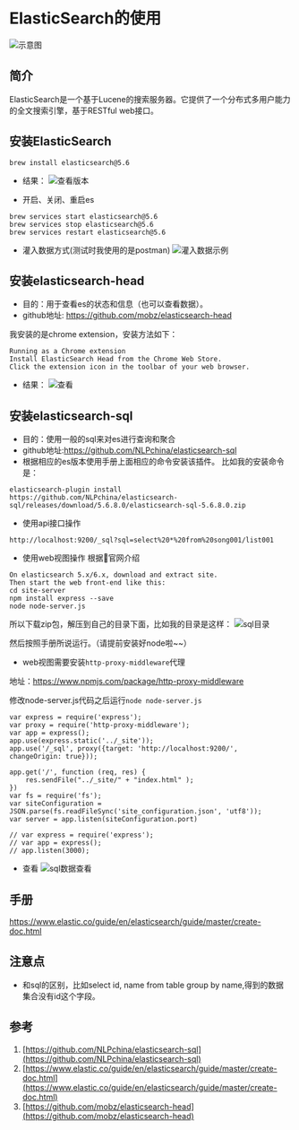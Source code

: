 # ElasticSearch的使用
![示意图](http://upload.ouliu.net/i/20180322170506wcput.jpeg)

## 简介
ElasticSearch是一个基于Lucene的搜索服务器。它提供了一个分布式多用户能力的全文搜索引擎，基于RESTful web接口。

## 安装ElasticSearch
```
brew install elasticsearch@5.6
```
* 结果：
![查看版本](http://upload.ouliu.net/i/20180322172851v0vek.jpeg)

* 开启、关闭、重启es
```
brew services start elasticsearch@5.6
brew services stop elasticsearch@5.6
brew services restart elasticsearch@5.6
```
* 灌入数据方式(测试时我使用的是postman)
![灌入数据示例](http://upload.ouliu.net/i/201803221803076lmb1.png)

## 安装elasticsearch-head
* 目的：用于查看es的状态和信息（也可以查看数据）。
* github地址: https://github.com/mobz/elasticsearch-head

我安装的是chrome extension，安装方法如下：
```
Running as a Chrome extension
Install ElasticSearch Head from the Chrome Web Store.
Click the extension icon in the toolbar of your web browser.
```
* 结果：
![查看](http://upload.ouliu.net/i/20180322173110qmjkg.jpeg)

## 安装elasticsearch-sql
* 目的：使用一般的sql来对es进行查询和聚合
* github地址:https://github.com/NLPchina/elasticsearch-sql
* 根据相应的es版本使用手册上面相应的命令安装该插件。
比如我的安装命令是：
```
elasticsearch-plugin install https://github.com/NLPchina/elasticsearch-sql/releases/download/5.6.8.0/elasticsearch-sql-5.6.8.0.zip
```

* 使用api接口操作  
```
http://localhost:9200/_sql?sql=select%20*%20from%20song001/list001
```
* 使用web视图操作
根据官网介绍

```
On elasticsearch 5.x/6.x, download and extract site.
Then start the web front-end like this:
cd site-server
npm install express --save
node node-server.js 
```
所以下载zip包，解压到自己的目录下面，比如我的目录是这样：
![sql目录](http://upload.ouliu.net/i/2018032217472808wow.png)

然后按照手册所说运行。（请提前安装好node啦~~）

* web视图需要安装`http-proxy-middleware`代理

地址：https://www.npmjs.com/package/http-proxy-middleware

修改node-server.js代码之后运行`node node-server.js`
```
var express = require('express');
var proxy = require('http-proxy-middleware');
var app = express();
app.use(express.static('../_site'));
app.use('/_sql', proxy({target: 'http://localhost:9200/', changeOrigin: true}));

app.get('/', function (req, res) {
    res.sendFile("../_site/" + "index.html" );
})
var fs = require('fs');
var siteConfiguration = JSON.parse(fs.readFileSync('site_configuration.json', 'utf8'));
var server = app.listen(siteConfiguration.port)

// var express = require('express');
// var app = express();
// app.listen(3000);
```

* 查看
![sql数据查看](http://upload.ouliu.net/i/20180322180709pwhqo.jpeg)

## 手册
https://www.elastic.co/guide/en/elasticsearch/guide/master/create-doc.html

## 注意点
* 和sql的区别，比如select id, name from table group by name,得到的数据集合没有id这个字段。

## 参考
1. [https://github.com/NLPchina/elasticsearch-sql](https://github.com/NLPchina/elasticsearch-sql)
2. [https://www.elastic.co/guide/en/elasticsearch/guide/master/create-doc.html](https://www.elastic.co/guide/en/elasticsearch/guide/master/create-doc.html)
3. [https://github.com/mobz/elasticsearch-head](https://github.com/mobz/elasticsearch-head)